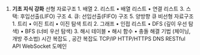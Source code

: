 1. **기초 지식 강화**
	선형 자료구조
		1.	배열
		2.	리스트
		•	배열 리스트
		•	연결 리스트
		3.	스택: 후입선출(LIFO) 구조
		4.	큐: 선입선출(FIFO) 구조
		5. 양방향 큐 
	비선형 자료구조
		1.	트리
		•	이진 트리
		•	이진 탐색 트리
		2.	그래프
		•	인접 리스트
		•	DFS (깊이 우선 탐색)
		•	BFS (너비 우선 탐색)
		3.	해시 테이블
		•	해시 함수
		•	충돌 해결 기법 (체이닝, 개방 주소법)
	시간 복잡도 , 공간 복잡도
	 TCP/IP
	 HTTP/HTTPS
	 DNS
	 RESTful API 
	 WebSocket
	 도메인


